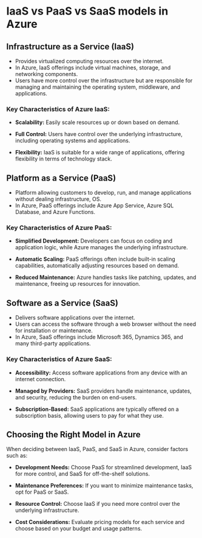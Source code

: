 # IaaS vs PaaS vs SaaS models in Azure

## Infrastructure as a Service (IaaS)

- Provides virtualized computing resources over the internet.
- In Azure, IaaS offerings include virtual machines, storage, and networking components.
- Users have more control over the infrastructure but are responsible for managing and maintaining the operating system, middleware, and applications.

### Key Characteristics of Azure IaaS:

- **Scalability:** Easily scale resources up or down based on demand.
  
- **Full Control:** Users have control over the underlying infrastructure, including operating systems and applications.

- **Flexibility:** IaaS is suitable for a wide range of applications, offering flexibility in terms of technology stack.

## Platform as a Service (PaaS)

- Platform allowing customers to develop, run, and manage applications without dealing infrastructure, OS.
- In Azure, PaaS offerings include Azure App Service, Azure SQL Database, and Azure Functions.

### Key Characteristics of Azure PaaS:

- **Simplified Development:** Developers can focus on coding and application logic, while Azure manages the underlying infrastructure.

- **Automatic Scaling:** PaaS offerings often include built-in scaling capabilities, automatically adjusting resources based on demand.

- **Reduced Maintenance:** Azure handles tasks like patching, updates, and maintenance, freeing up resources for innovation.

## Software as a Service (SaaS)

- Delivers software applications over the internet.
- Users can access the software through a web browser without the need for installation or maintenance.
- In Azure, SaaS offerings include Microsoft 365, Dynamics 365, and many third-party applications.

### Key Characteristics of Azure SaaS:

- **Accessibility:** Access software applications from any device with an internet connection.

- **Managed by Providers:** SaaS providers handle maintenance, updates, and security, reducing the burden on end-users.

- **Subscription-Based:** SaaS applications are typically offered on a subscription basis, allowing users to pay for what they use.

## Choosing the Right Model in Azure

When deciding between IaaS, PaaS, and SaaS in Azure, consider factors such as:

- **Development Needs:** Choose PaaS for streamlined development, IaaS for more control, and SaaS for off-the-shelf solutions.

- **Maintenance Preferences:** If you want to minimize maintenance tasks, opt for PaaS or SaaS.

- **Resource Control:** Choose IaaS if you need more control over the underlying infrastructure.

- **Cost Considerations:** Evaluate pricing models for each service and choose based on your budget and usage patterns.
